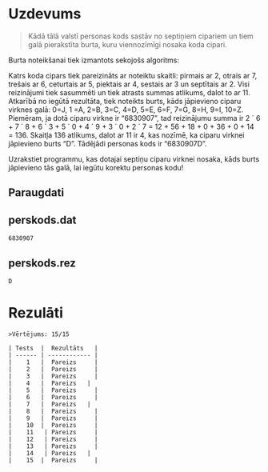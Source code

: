 # **Uzdevums**
>Kādā tālā valstī personas kods sastāv no septiņiem cipariem un tiem galā pierakstīta burta, kuru viennozīmīgi nosaka koda cipari.

Burta noteikšanai tiek izmantots sekojošs algoritms:

Katrs koda cipars tiek pareizināts ar noteiktu skaitli: pirmais ar 2, otrais ar 7, trešais ar 6, ceturtais ar 5, piektais ar 4, sestais ar 3 un septītais ar 2.
Visi reizinājumi tiek sasummēti un tiek atrasts summas atlikums, dalot to ar 11.
Atkarībā no iegūtā rezultāta, tiek noteikts burts, kāds jāpievieno ciparu virknes galā: 0=J, 1 =A, 2=B, 3=C, 4=D, 5=E, 6=F, 7=G, 8=H, 9=I, 10=Z.
Piemēram, ja dotā ciparu virkne ir “6830907”, tad reizinājumu summa ir 2 ´ 6 + 7 ´ 8 + 6 ´ 3 + 5 ´ 0 + 4 ´ 9 + 3 ´ 0 + 2 ´ 7 = 12 + 56 + 18 + 0 + 36 + 0 + 14 = 136. Skaitļa 136 atlikums, dalot ar 11 ir 4, kas nozīmē, ka ciparu virknei jāpievieno burts “D”. Tādējādi personas kods ir “6830907D”.

Uzrakstiet programmu, kas dotajai septiņu ciparu virknei nosaka, kāds burts jāpievieno tās galā, lai iegūtu korektu personas kodu!

## **Paraugdati**

## perskods.dat
```
6830907
```

## perskods.rez
```
D
```

# **Rezulāti**
```
>Vērtējums: 15/15

| Tests  |  Rezultāts   |
| ------ | ------------ |
|    1   |	Pareizs     |
|    2   |	Pareizs     |
|    3   |	Pareizs     |
|    4   |	Pareizs   |
|    5	 |  Pareizs     |
|    6	 |  Pareizs     |
|    7	 |  Pareizs   |
|    8 	 |  Pareizs     |
|    9 	 |  Pareizs     |
|    10	 |  Pareizs     |
|    11   |	Pareizs     |
|    12   |	Pareizs     |
|    13   |	Pareizs     |
|    14   |	Pareizs   |
|    15	 |  Pareizs     |
```




